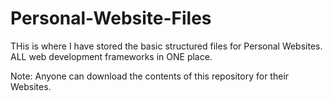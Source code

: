 # Personal-Website-Files
THis is where I have stored the basic structured files for Personal Websites.
ALL web development frameworks in ONE place.

Note: Anyone can download the contents of this repository for their Websites.
